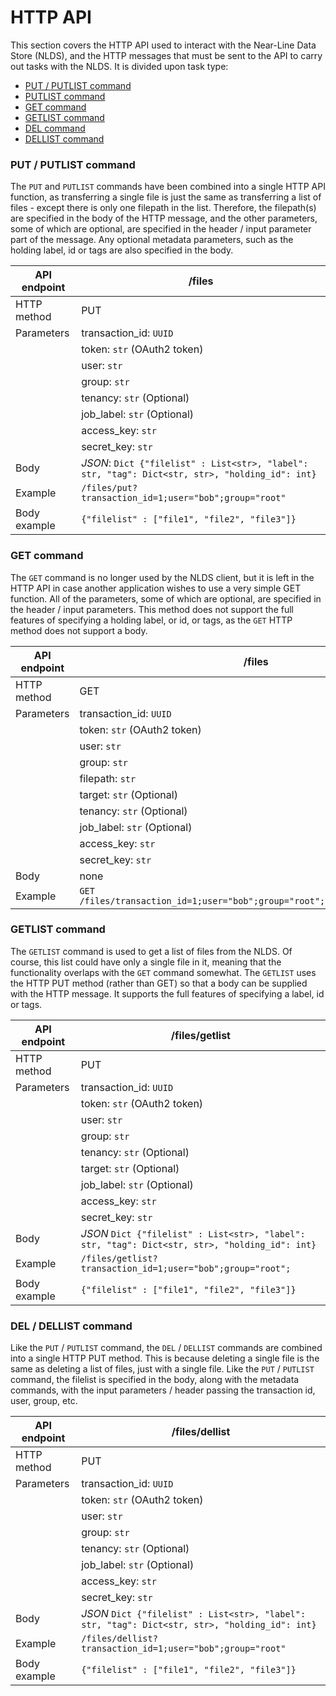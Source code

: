 HTTP API
========

This section covers the HTTP API used to interact with the Near-Line Data
Store (NLDS), and the HTTP messages that must be sent to the API to carry out
tasks with the NLDS.  It is divided upon task type:

* [PUT / PUTLIST command](#put-command)
* [PUTLIST command](#putlist-command)
* [GET command](#get-command)
* [GETLIST command](#getlist-command)
* [DEL command](#del-command)
* [DELLIST command](#dellist-command)

### PUT / PUTLIST command

The `PUT` and `PUTLIST` commands have been combined into a single HTTP API function, as transferring
a single file is just the same as transferring a list of files - except there is only one filepath
in the list.  Therefore, the filepath(s) are specified in the body of the HTTP message, and the other
parameters, some of which are optional, are specified in the header / input parameter part of the message.
Any optional metadata parameters, such as the holding label, id or tags are also specified in the body.

| API endpoint | /files |
|---|---|
| HTTP method  | PUT |
| Parameters   | transaction_id: `UUID` |
|              | token: `str` (OAuth2 token) |
|              | user: `str` |
|              | group: `str` |
|              | tenancy: `str` (Optional) |
|              | job_label: `str` (Optional) |
|              | access_key: `str` |
|              | secret_key: `str` |
| Body         | *JSON*: `Dict {"filelist" : List<str>, "label": str, "tag": Dict<str, str>, "holding_id": int}` |
| Example      | `/files/put?transaction_id=1;user="bob";group="root"` |
| Body example | `{"filelist" : ["file1", "file2", "file3"]}`|


### GET command

The `GET` command is no longer used by the NLDS client, but it is left in the HTTP API in case
another application wishes to use a very simple GET function.  All of the parameters, some of which
are optional, are specified in the header / input parameters.  This method does not support the
full features of specifying a holding label, or id, or tags, as the `GET` HTTP method does not support
a body.

| API endpoint | /files |
|---|---|
| HTTP method  | GET |
| Parameters   | transaction_id: `UUID` |
|              | token: `str` (OAuth2 token) |
|              | user: `str` |
|              | group: `str` |
|              | filepath: `str` |
|              | target: `str` (Optional) |
|              | tenancy: `str` (Optional) |
|              | job_label: `str` (Optional) |
|              | access_key: `str` |
|              | secret_key: `str` |
| Body         | none |
| Example      | `GET /files/transaction_id=1;user="bob";group="root";filepath="myfile.txt"` |

### GETLIST command

The `GETLIST` command is used to get a list of files from the NLDS.  Of course, this list could have
only a single file in it, meaning that the functionality overlaps with the `GET` command somewhat.
The `GETLIST` uses the HTTP PUT method (rather than GET) so that a body can be supplied with the
HTTP message.  It supports the full features of specifying a label, id or tags.

| API endpoint | /files/getlist |
|---|---|
| HTTP method  | PUT |
| Parameters   | transaction_id: `UUID` |
|              | token: `str` (OAuth2 token) |
|              | user: `str` |
|              | group: `str` |
|              | tenancy: `str` (Optional) |
|              | target: `str` (Optional) |
|              | job_label: `str` (Optional) |
|              | access_key: `str` |
|              | secret_key: `str` |
| Body         | *JSON*  `Dict {"filelist" : List<str>, "label": str, "tag": Dict<str, str>, "holding_id": int}`|
| Example      | `/files/getlist?transaction_id=1;user="bob";group="root";`|
| Body example | `{"filelist" : ["file1", "file2", "file3"]}`|

<!-- ### DEL command

| API endpoint | /files |
|---|---|
| HTTP method  | DELETE |
| Parameters   | transaction_id |
|              | user |
|              | group |
|              | filepath |
|              | tenancy |
|              | access_key |
|              | secret_key |
| Body         | none |
| Example      | `/files/transaction_id=1;user="bob";group="root";filepath="myfile.txt" `| -->

### DEL / DELLIST command

Like the `PUT` / `PUTLIST` command, the `DEL` / `DELLIST` commands are combined into a single HTTP 
PUT method.  This is because deleting a single file is the same as deleting a list of files, just
with a single file.  Like the `PUT` / `PUTLIST` command, the filelist is specified in the body,
along with the metadata commands, with the input parameters / header passing the transaction id,
user, group, etc.

| API endpoint | /files/dellist |
|---|---|
| HTTP method  | PUT |
| Parameters   | transaction_id: `UUID` |
|              | token: `str` (OAuth2 token) |
|              | user: `str` |
|              | group: `str` |
|              | tenancy: `str` (Optional) |
|              | job_label: `str` (Optional) |
|              | access_key: `str` |
|              | secret_key: `str` |
| Body         | *JSON*  `Dict {"filelist" : List<str>, "label": str, "tag": Dict<str, str>, "holding_id": int}`|
| Example      | `/files/dellist?transaction_id=1;user="bob";group="root"`|
| Body example | `{"filelist" : ["file1", "file2", "file3"]}`|